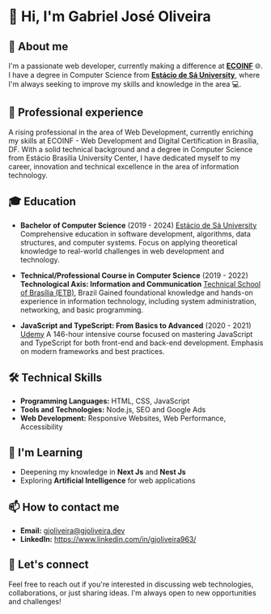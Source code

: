 # 👋 Hi, I'm Gabriel José Oliveira

## 🚀 About me

I'm a passionate web developer, currently making a difference at [**ECOINF**](https://ecoinf.com.br/) 🌐.
I have a degree in Computer Science from [**Estácio de Sá University**](https://estacio.br/),
where I'm always seeking to improve my skills and knowledge in the area 💻.

## 💼 Professional experience

A rising professional in the area of ​​Web Development, currently enriching my skills at ECOINF - Web Development and Digital Certification in Brasília, DF. With a solid technical background and a degree in Computer Science from Estácio Brasília University Center, I have dedicated myself to my career, innovation and technical excellence in the area of ​​information technology.

## 🎓 Education

- **Bachelor of Computer Science** (2019 - 2024)
  [Estácio de Sá University](https://estacio.br)
  Comprehensive education in software development, algorithms, data structures, and computer systems. Focus on applying theoretical knowledge to real-world challenges in web development and technology.

- **Technical/Professional Course in Computer Science** (2019 - 2022)
  **Technological Axis: Information and Communication**
  [Technical School of Brasília (ETB)](https://etb.df.gov.br), Brazil
  Gained foundational knowledge and hands-on experience in information technology, including system administration, networking, and basic programming.

- **JavaScript and TypeScript: From Basics to Advanced** (2020 - 2021)
  [Udemy](https://www.udemy.com/course/javascript-typescript-do-basico-ao-avancado/)
  A 146-hour intensive course focused on mastering JavaScript and TypeScript for both front-end and back-end development. Emphasis on modern frameworks and best practices.

## 🛠️ Technical Skills

- **Programming Languages:** HTML, CSS, JavaScript
- **Tools and Technologies:** Node.js, SEO and Google Ads
- **Web Development:** Responsive Websites, Web Performance, Accessibility

## 🌱 I'm Learning

- Deepening my knowledge in **Next Js** and **Nest Js**
- Exploring **Artificial Intelligence** for web applications

## 📫 How to contact me

<!--
**GitHub:** [@yourGitHubUsername](https://github.com/yourGitHubUsername)
- **LinkedIn:** [Your LinkedIn Name](https://www.linkedin.com/in/yourLinkedInProfile/)
-->

- **Email:** <gjoliveira@gjoliveira.dev>
- **LinkedIn:** <https://www.linkedin.com/in/gjoliveira963/>

## 🌟 Let's connect

Feel free to reach out if you're interested in discussing web technologies, collaborations, or just sharing ideas. I'm always open to new opportunities and challenges!

<!--
gjoliveira963/gjoliveira963 is a ✨ special ✨ repository because its `README.md` (this file) appears on your GitHub profile.
You can click the Preview link to take a look at your changes.
-->

